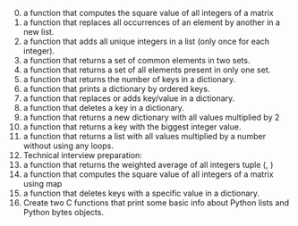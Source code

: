 0. a function that computes the square value of all integers of a matrix
1.  a function that replaces all occurrences of an element by another in a new list.
2. a function that adds all unique integers in a list (only once for each integer).
3. a function that returns a set of common elements in two sets.
4.  a function that returns a set of all elements present in only one set.
5. a function that returns the number of keys in a dictionary.
6. a function that prints a dictionary by ordered keys.
7. a function that replaces or adds key/value in a dictionary.
8. a function that deletes a key in a dictionary.
9. a function that returns a new dictionary with all values multiplied by 2
10. a function that returns a key with the biggest integer value.
11. a function that returns a list with all values multiplied by a number without using any loops.
12. Technical interview preparation:
13. a function that returns the weighted average of all integers tuple (<score>, <weight>)
14. a function that computes the square value of all integers of a matrix using map
15. a function that deletes keys with a specific value in a dictionary.
16. Create two C functions that print some basic info about Python lists and Python bytes objects.

